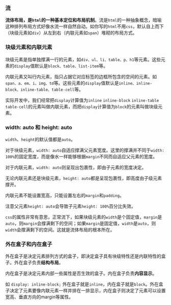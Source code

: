 ### 流

**流体布局，是`html`的一种基本定位和布局机制**。流是`html`的一种抽象概念，暗喻这种排列布局方式好像水流一样自然自动。如你写的`html`不用`css`，默认自上而下（块级元素如`div`）从左到右（内联元素如`span`）堆砌的布局方式。

### 块级元素和内联元素

块级元素是指单独撑满一行的元素，如`div、ul、li、table、p、h1`等元素。这些元素的`display`值默认是`block、table、list-item`等。

内联元素又叫行内元素，指只占据它对应标签的边框所包含的空间的元素。如`span、a、em、i、img、td`等。这些元素的`display`值默认是`inline、inline-block、inline-table、table-cell`等。

实际开发中，我们经常把`display`计算值为`inline` `inline-block` `inline-table` `table-cell`的元素叫做内联元素，而把`display`计算值为`block`的元素叫做块级元素。

### width: auto 和 height: auto

`width`、`height`的默认值都是`auto`。

对于块级元素，`width: auto`自适应撑满父元素宽度。这里的撑满并不同于`width: 100%`的固定宽度，而是像水一样能够根据`margin`不同而自适应父元素的宽度。

对于内联元素，`width: auto`则呈现出包裹性，即由子元素的宽度决定。

无论内联元素还是块级元素，`height: auto`都是呈现包裹性，即高度由子级元素撑开。

内联元素不能设置宽高，只能设置左右的`margin`和`padding`。

注意父元素`height: auto`会导致子元素`height: 100%`百分比失效。

`css`的属性非常有意思，正常流下，如果块级元素的`width`是个固定值，`margin`是`auto`，则`margin`会撑满剩下的空间；如果`margin`是固定值，`width`是`auto`，则`width`会撑满剩下的空间。这就是流体布局的根本所在。

### 外在盒子和内在盒子

外在盒子是决定元素排列方式的盒子，即决定盒子具有块级特性还是内联特性的盒子。外在盒子负责**结构布局**。

内在盒子是决定元素内部一些属性是否生效的盒子。内在盒子负责**内容显示**。

如 `display: inline-block;` 外在盒子就是`inline`，内在盒子就是`block`。外在盒子决定了元素要像内联元素一样并排在一排显示，内在盒子则决定了元素可以设置宽高、垂直方向的margin等属性。